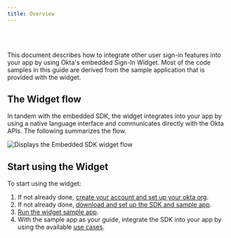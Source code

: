 ```yaml
---
title: Overview
---
```


<ApiLifecycle access="ie" /><br>
<ApiLifecycle access="Limited GA" /><br>

<div class="oie-embedded-sdk">

This document describes how to integrate other user sign-in features into your app by using Okta's embedded Sign-In Widget. Most of the code samples in this guide are derived from the sample application that is provided with the widget.

## The Widget flow

In tandem with the embedded SDK, the widget integrates into your app by using a native language interface and communicates directly with the Okta APIs. The following summarizes the flow.

<div class="common-image-format">

![Displays the Embedded SDK widget flow](/img/oie-embedded-sdk/embedded-widget-overview.png)

</div>

## Start using the Widget

To start using the widget:

1. If not already done, [create your account and set up your okta org](/docs/guides/oie-embedded-common-org-setup/aspnet/main/).
1. If not already done, [download and set up the SDK and sample app](/docs/guides/oie-embedded-common-download-setup-app/aspnet/main/).
1. [Run the widget sample app](/docs/guides/oie-embedded-widget-run-sample/aspnet/main/).
1. With the sample app as your guide, integrate the SDK into your app by using the available
   [use cases](/docs/guides/oie-embedded-widget-use-cases/aspnet/oie-embedded-widget-use-case-overview/).

</div>
